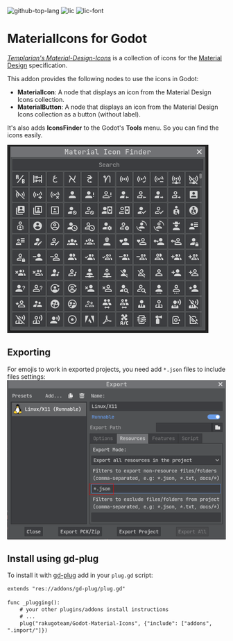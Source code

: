 ![github-top-lang][lang] ![lic] ![lic-font]

# MaterialIcons for Godot

[*Templarian's Material-Design-Icons*](https://github.com/templarian/MaterialDesign) is a collection of icons for the [Material Design](https://material.io/) specification.

This addon provides the following nodes to use the icons in Godot:
- **MaterialIcon**: A node that displays an icon from the Material Design Icons collection.
- **MaterialButton**: A node that displays an icon from the Material Design Icons collection as a button (without label).

It's also adds **IconsFinder** to the Godot's **Tools** menu.
So you can find the icons easily.

![IconsFinder Screen Shot](screenshot_if.png)

## Exporting
For emojis to work in exported projects, you need add `*.json` files to include files settings:
![include files settings](screenshot_export.png)

## Install using gd-plug
To install it with [gd-plug](https://github.com/imjp94/gd-plug) add in your `plug.gd` script:
```gdscript
extends "res://addons/gd-plug/plug.gd"

func _plugging():
	# your other plugins/addons install instructions
	# ...
	plug("rakugoteam/Godot-Material-Icons", {"include": ["addons", ".import/"]})
```

[lic]: https://img.shields.io/github/license/rakugoteam/Godot-Material-Icons?style=flat-square&label=📃%20License&
[lang]: https://img.shields.io/github/languages/top/rakugoteam/Godot-Material-Icons?style=flat-square
[lic-font]:https://img.shields.io/static/v1.svg?label=📜%20Font%20License&message=Pictogrammers%20Free%20License&color=informational&style=flat-square
